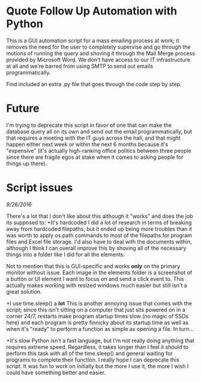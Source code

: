 # Quote Follow Up Automation with Python

This is a GUI automation script for a mass emailing process at work; it removes the need for the user to completely supervise and go through the motions of running the query and shoving it through the Mail Merge process provided by Microsoft Word. We don't have access to our IT infrastructure at all and we're barred from using SMTP to send out emails programmatically. 

Find included an extra .py file that goes through the code step by step.

# Future
I'm trying to deprecate this script in favor of one that can make the database query all on its own and send out the email programmatically, but that requires a meeting with the IT guys across the hall, and that might happen either next week or within the next 6 months because it's "expensive" (it's actually high-ranking office politics between three people since there are fragile egos at stake when it comes to asking people for things up there).

# Script issues
*9/26/2016*

There's a lot that I don't like about this although it "works" and does the job its supposed to:
+It's hardcoded
   I did a lot of research in terms of breaking away from hardcoded filepaths, but it ended up being more troubles than it was worth to apply os.path commands to most of the filepaths for program files and Excel file storage. I'd also have to deal with the documents within, although I think I can overall improve this by shoving all of the necessary things into a folder like I did for all the elements.
   
   Not to mention that this is GUI-specific and works **only** on the primary monitor without issue. Each image in the elements folder is a screenshot of a button or UI element I want to focus on and send a click event to. This actually makes working with resized windows much easier but still isn't a great solution.
   
+I use time.sleep() a **lot**
   This is another annoying issue that comes with the script; since this isn't sitting on a computer that just sits powered on in a corner 24/7, restarts make program startup times slow (no magic of SSDs here) and each program is pretty finnicky about its startup time as well as when it's "ready" to perform a function as simple as opening a file. In turn...
   
+It's slow
   Python isn't a fast language, but I'm not really doing anything that requires extreme speed. Regardless, it takes longer than I feel it should to perform this task with all of the time.sleep() and general waiting for programs to complete their function. I really hope I can deprecate this script. It was fun to work on initially but the more I use it, the more I wish I could have something better and easier.
